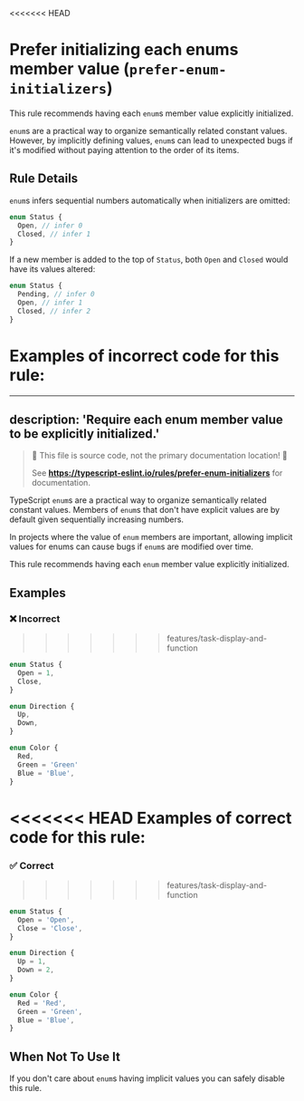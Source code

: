 <<<<<<< HEAD
# Prefer initializing each enums member value (`prefer-enum-initializers`)

This rule recommends having each `enum`s member value explicitly initialized.

`enum`s are a practical way to organize semantically related constant values. However, by implicitly defining values, `enum`s can lead to unexpected bugs if it's modified without paying attention to the order of its items.

## Rule Details

`enum`s infers sequential numbers automatically when initializers are omitted:

```ts
enum Status {
  Open, // infer 0
  Closed, // infer 1
}
```

If a new member is added to the top of `Status`, both `Open` and `Closed` would have its values altered:

```ts
enum Status {
  Pending, // infer 0
  Open, // infer 1
  Closed, // infer 2
}
```

Examples of **incorrect** code for this rule:
=======
---
description: 'Require each enum member value to be explicitly initialized.'
---

> 🛑 This file is source code, not the primary documentation location! 🛑
>
> See **https://typescript-eslint.io/rules/prefer-enum-initializers** for documentation.

TypeScript `enum`s are a practical way to organize semantically related constant values.
Members of `enum`s that don't have explicit values are by default given sequentially increasing numbers.

In projects where the value of `enum` members are important, allowing implicit values for enums can cause bugs if `enum`s are modified over time.

This rule recommends having each `enum` member value explicitly initialized.

## Examples

<!--tabs-->

### ❌ Incorrect
>>>>>>> features/task-display-and-function

```ts
enum Status {
  Open = 1,
  Close,
}

enum Direction {
  Up,
  Down,
}

enum Color {
  Red,
  Green = 'Green'
  Blue = 'Blue',
}
```

<<<<<<< HEAD
Examples of **correct** code for this rule:
=======
### ✅ Correct
>>>>>>> features/task-display-and-function

```ts
enum Status {
  Open = 'Open',
  Close = 'Close',
}

enum Direction {
  Up = 1,
  Down = 2,
}

enum Color {
  Red = 'Red',
  Green = 'Green',
  Blue = 'Blue',
}
```

## When Not To Use It

If you don't care about `enum`s having implicit values you can safely disable this rule.
